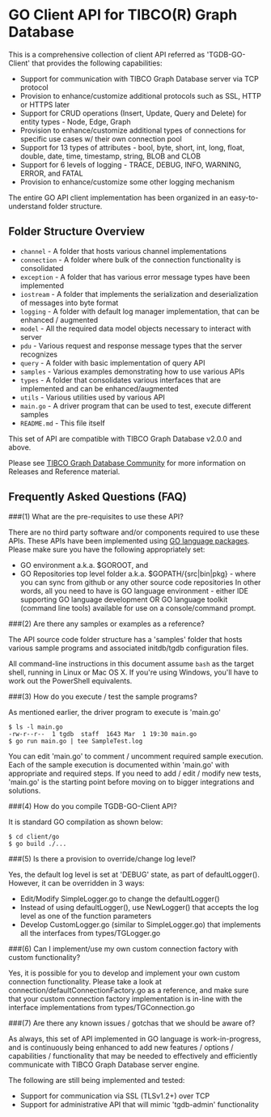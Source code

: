# GO Client API for TIBCO(R) Graph Database

This is a comprehensive collection of client API referred as 'TGDB-GO-Client' that provides the following capabilities:
* Support for communication with TIBCO Graph Database server via TCP protocol
* Provision to enhance/customize additional protocols such as SSL, HTTP or HTTPS later
* Support for CRUD operations (Insert, Update, Query and Delete) for entity types - Node, Edge, Graph
* Provision to enhance/customize additional types of connections for specific use cases w/ their own connection pool
* Support for 13 types of attributes - bool, byte, short, int, long, float, double, date, time, timestamp, string, BLOB and CLOB
* Support for 6 levels of logging - TRACE, DEBUG, INFO, WARNING, ERROR, and FATAL
* Provision to enhance/customize some other logging mechanism

The entire GO API client implementation has been organized in an easy-to-understand folder structure.

## Folder Structure Overview
* `channel` - A folder that hosts various channel implementations
* `connection` - A folder where bulk of the connection functionality is consolidated
* `exception` - A folder that has various error message types have been implemented
* `iostream` - A folder that implements the serialization and deserialization of messages into byte format
* `logging` - A folder with default log manager implementation, that can be enhanced / augmented
* `model` - All the required data model objects necessary to interact with server
* `pdu` - Various request and response message types that the server recognizes
* `query` - A folder with basic implementation of query API
* `samples` - Various examples demonstrating how to use various APIs
* `types` - A folder that consolidates various interfaces that are implemented and can be enhanced/augmented
* `utils` - Various utilities used by various API
* `main.go` - A driver program that can be used to test, execute different samples
* `README.md` - This file itself

This set of API are compatible with TIBCO Graph Database v2.0.0 and above.

Please see [TIBCO Graph Database Community](https://community.tibco.com/products/tibco-graph-database) for more information on Releases and Reference material.

## Frequently Asked Questions (FAQ)

###(1) What are the pre-requisites to use these API?

There are no third party software and/or components required to use these APIs. These APIs have been implemented using
[GO language packages](https://golang.org/pkg/).
Please make sure you have the following appropriately set:
 * GO environment a.k.a. $GOROOT, and 
 * GO Repositories top level folder a.k.a. $GOPATH/{src|bin|pkg} - where you can sync from github or any other source code repositories
In other words, all you need to have is GO language environment - either IDE supporting GO language development OR GO language 
toolkit (command line tools) available for use on a console/command prompt.

###(2) Are there any samples or examples as a reference?

The API source code folder structure has a 'samples' folder that hosts various sample programs and associated
initdb/tgdb configuration files.
 
All command-line instructions in this document assume `bash` as the target shell, running in Linux or Mac OS X. 
If you're using Windows, you'll have to work out the PowerShell equivalents.

###(3) How do you execute / test the sample programs?

As mentioned earlier, the driver program to execute is 'main.go'
   
    $ ls -l main.go
    -rw-r--r--  1 tgdb  staff  1643 Mar  1 19:30 main.go
    $ go run main.go | tee SampleTest.log

You can edit 'main.go' to comment / uncomment required sample execution.
Each of the sample execution is documented within 'main.go' with appropriate and required steps. If you need to 
add / edit / modify new tests, 'main.go' is the starting point before moving on to bigger integrations and solutions.

###(4) How do you compile TGDB-GO-Client API?

It is standard GO compilation as shown below:
   
    $ cd client/go
    $ go build ./...

###(5) Is there a provision to override/change log level?

Yes, the default log level is set at 'DEBUG' state, as part of defaultLogger(). However, it can be overridden in 3 ways:

* Edit/Modify SimpleLogger.go to change the defaultLogger()
* Instead of using defaultLogger(), use NewLogger() that accepts the log level as one of the function parameters
* Develop CustomLogger.go (similar to SimpleLogger.go) that implements all the interfaces from types/TGLogger.go

###(6) Can I implement/use my own custom connection factory with custom functionality?

Yes, it is possible for you to develop and implement your own custom connection functionality. 
Please take a look at connection/defaultConnectionFactory.go as a reference, and make sure that your custom
connection factory implementation is in-line with the interface implementations from types/TGConnection.go

###(7) Are there any known issues / gotchas that we should be aware of?

As always, this set of API implemented in GO language is work-in-progress, and is continuously being enhanced to add
new features / options / capabilities / functionality that may be needed to effectively and efficiently communicate
with TIBCO Graph Database server engine.

The following are still being implemented and tested:
* Support for communication via SSL (TLSv1.2+) over TCP
* Support for administrative API that will mimic 'tgdb-admin' functionality

